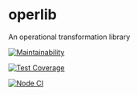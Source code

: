 # operlib
An operational transformation library

[![Maintainability](https://api.codeclimate.com/v1/badges/9c15f95478871a1cc00b/maintainability)](https://codeclimate.com/github/vaziliybober/operlib/maintainability)

[![Test Coverage](https://api.codeclimate.com/v1/badges/9c15f95478871a1cc00b/test_coverage)](https://codeclimate.com/github/vaziliybober/operlib/test_coverage)

[![Node CI](https://github.com/vaziliybober/operlib/actions/workflows/ci.yml/badge.svg)](https://github.com/vaziliybober/operlib/actions/workflows/ci.yml)
